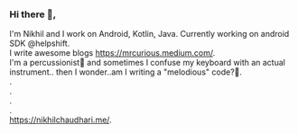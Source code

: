 ### Hi there 👋, 
I'm Nikhil and I work on Android, Kotlin, Java. Currently working on android SDK @helpshift.  
I write awesome blogs https://mrcurious.medium.com/.  
I'm a percussionist🥁 and sometimes I confuse my keyboard with an actual instrument.. then I wonder..am I writing a "melodious" code?🤔.  
.  
.  
.  
.  
https://nikhilchaudhari.me/. 
